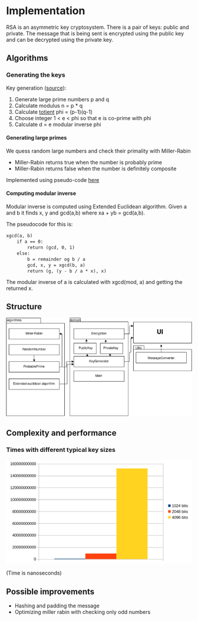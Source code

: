 # Implementation

RSA is an asymmetric key cryptosystem. There is a pair of keys: public and private. The message that is being sent is encrypted using the public key and can be decrypted using the private key. 

## Algorithms

### Generating the keys

Key generation ([source](https://simple.wikipedia.org/wiki/RSA_algorithm)):
1. Generate large prime numbers p and q
2. Calculate modulus n = p * q
3. Calculate [totient](https://simple.wikipedia.org/wiki/Euler%27s_totient_function) phi = (p-1)(q-1)
4. Choose integer 1 < e < phi so that e is co-prime with phi
5. Calculate d = e modular inverse phi

#### Generating large primes

We quess random large numbers and check their primality with Miller-Rabin
* Miller-Rabin returns true when the number is probably prime
* Miller-Rabin returns false when the number is definitely composite

Implemented using pseudo-code [here](https://en.wikipedia.org/wiki/Miller%E2%80%93Rabin_primality_test#Complexity)

#### Computing modular inverse

Modular inverse is computed using Extended Euclidean algorithm. Given a and b it finds x, y and gcd(a,b) where xa + yb = gcd(a,b).

The pseudocode for this is:
```
xgcd(a, b)
    if a == 0:
        return (gcd, 0, 1)
    else:
        b = remainder og b / a
        gcd, x, y = xgcd(b, a)
        return (g, (y - b / a * x), x)

```
The modular inverse of a is calculated with xgcd(mod, a) and getting the returned x.


## Structure 

<img src=https://github.com/LauriKajakko/RSA-cryptosystem/blob/main/Documentation/images/architecture.png />

## Complexity and performance

### Times with different typical key sizes

<img src=https://github.com/LauriKajakko/RSA-cryptosystem/blob/main/Documentation/images/RSA%20times.png />

(Time is nanoseconds)

## Possible improvements

* Hashing and padding the message
* Optimizing miller rabin with checking only odd numbers
